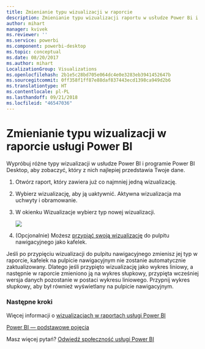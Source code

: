 ```yaml
---
title: Zmienianie typu wizualizacji w raporcie
description: Zmienianie typu wizualizacji raportu w usłudze Power Bi i programie Power BI Desktop
author: mihart
manager: kvivek
ms.reviewer: ''
ms.service: powerbi
ms.component: powerbi-desktop
ms.topic: conceptual
ms.date: 08/20/2017
ms.author: mihart
LocalizationGroup: Visualizations
ms.openlocfilehash: 2b1e5c28bd705e064dc4e0e3283eb3941452647b
ms.sourcegitcommit: 0ff358f1ff87e88daf837443ecd1398ca949d2b6
ms.translationtype: HT
ms.contentlocale: pl-PL
ms.lasthandoff: 09/21/2018
ms.locfileid: "46547036"
---
```

# <a name="change-the-type-of-visualization-in-a-power-bi-report"></a>Zmienianie typu wizualizacji w raporcie usługi Power BI
Wypróbuj różne typy wizualizacji w usłudze Power BI i programie Power BI Desktop, aby zobaczyć, który z nich najlepiej przedstawia Twoje dane. 

1. Otwórz raport, który zawiera już co najmniej jedną wizualizację.   
2. Wybierz wizualizację, aby ją uaktywnić. Aktywna wizualizacja ma uchwyty i obramowanie.    
3. W okienku Wizualizacje wybierz typ nowej wizualizacji. 
   
   ![](media/power-bi-report-change-visualization-type/changeviz.gif)
4. (Opcjonalnie) Możesz [przypiąć swoją wizualizację](../service-dashboard-pin-tile-from-report.md) do pulpitu nawigacyjnego jako kafelek. 

Jeśli po przypięciu wizualizacji do pulpitu nawigacyjnego zmienisz jej typ w raporcie, kafelek na pulpicie nawigacyjnym nie zostanie automatycznie zaktualizowany. Dlatego jeśli przypięto wizualizację jako wykres liniowy, a następnie w raporcie zmieniono ją na wykres słupkowy, przypięta wcześniej wersja danych pozostanie w postaci wykresu liniowego. Przypnij wykres słupkowy, aby był również wyświetlany na pulpicie nawigacyjnym.

### <a name="next-steps"></a>Następne kroki
Więcej informacji o [wizualizacjach w raportach usługi Power BI](power-bi-report-visualizations.md)

[Power BI — podstawowe pojęcia](../consumer/end-user-basic-concepts.md)

Masz więcej pytań? [Odwiedź społeczność usługi Power BI](http://community.powerbi.com/)

